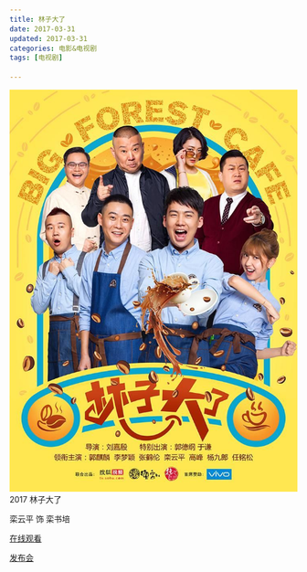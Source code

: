 ```yaml
---
title: 林子大了
date: 2017-03-31
updated: 2017-03-31
categories: 电影&电视剧
tags: [电视剧]

---
```




![](https://raw.githubusercontent.com/rhenginium/image/main/c1b01a26effb40abb921b15d68b84cca.jpeg)2017 林子大了

栾云平 饰 栾书培 

[在线观看](https://tv.sohu.com/20170331/n485861239.shtml) 

[发布会](https://m.weibo.cn/5861476453/4617518667269040)